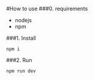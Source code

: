 #How to use
###0. requirements
- nodejs
- npm

###1. Install
```
npm i
```

###2. Run
```
npm run dev
```